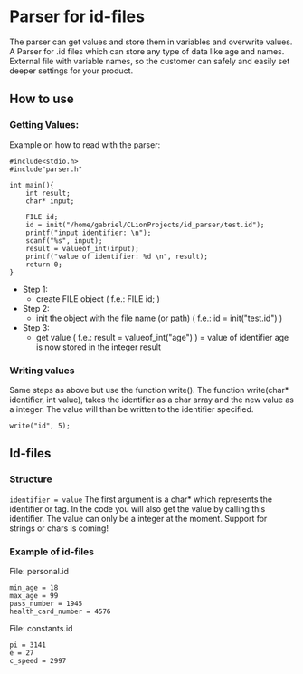 

# Parser for id-files
The parser can get values and store them in variables and overwrite values.
A Parser for .id files which can store any type of data like age and names.
External file with variable names, so the customer can safely and easily set deeper settings for your product.   

## How to use
### Getting Values:
Example on how to read with the parser:

    #include<stdio.h>  
    #include"parser.h"  
      
    int main(){  
        int result;  
        char* input;  
      
        FILE id;  
        id = init("/home/gabriel/CLionProjects/id_parser/test.id");  
        printf("input identifier: \n");  
        scanf("%s", input);  
        result = valueof_int(input);  
        printf("value of identifier: %d \n", result);  
        return 0;  
    }
 * Step 1:
	 * create FILE object ( f.e.: FILE id; )
* Step 2:
	* init the object with the file name (or path) ( f.e.: id = init("test.id") )
* Step 3:
	* get value ( f.e.: result = valueof_int("age") ) = value of identifier age is now stored in the integer result

### Writing values
Same steps as above but use the function write().
The function write(char* identifier, int value), takes the identifier as a char array and the new value as a integer. The value will than be written to the identifier specified.

    write("id", 5);


## Id-files  
### Structure
`identifier = value`
The first argument is a char* which represents the identifier or tag. In the code you will also get the value by calling this
 identifier. The value can only be a integer at the moment. Support for strings or chars is coming!  


### Example of id-files
File: personal.id

    min_age = 18
    max_age = 99
    pass_number = 1945
    health_card_number = 4576
File: constants.id

    pi = 3141
    e = 27
    c_speed = 2997
